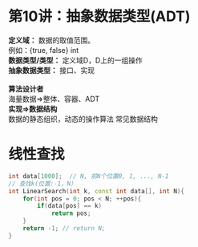# 第10讲：抽象数据类型(ADT)
**定义域：** 数据的取值范围。  
例如：{true, false} int  
**数据类型/类型：** 定义域D，D上的一组操作  
**抽象数据类型：** 接口、实现  
<br/>
**算法设计者**  
海量数据$\Rightarrow$整体、容器、ADT  
**实现$\Rightarrow$数据结构**  
数据的静态组织，动态的操作算法
常见数据结构

# 线性查找
```c++
int data[1000];  // N, 前N个位置0, 1, ..., N-1
// 查找k(位置:-1，N）
int LinearSearch(int k, const int data[], int N){
    for(int pos = 0; pos < N; ++pos){
        if(data[pos] == k)
            return pos;
    }
    return -1; // return N;
}
```
